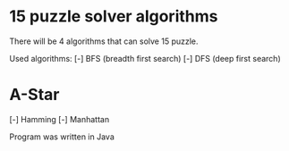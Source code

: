 # 15 puzzle solver algorithms
There will be 4 algorithms that can solve 15 puzzle.

Used algorithms:
 [-] BFS (breadth first search)
 [-] DFS (deep first search)
 # A-Star
 [-] Hamming
 [-] Manhattan

Program was written in Java
